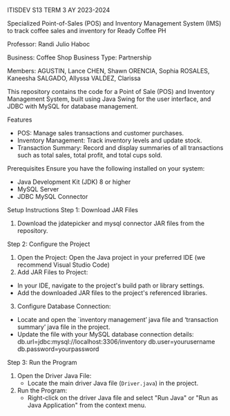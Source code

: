 ITISDEV S13 TERM 3 AY 2023-2024

Specialized Point-of-Sales (POS) and Inventory Management System (IMS) to track coffee sales and inventory for Ready Coffee PH

Professor: Randi Julio Haboc

Business: Coffee Shop
Business Type: Partnership

Members:
AGUSTIN, Lance
CHEN, Shawn
ORENCIA, Sophia
ROSALES, Kaneesha
SALGADO, Allyssa
VALDEZ, Clarissa


This repository contains the code for a Point of Sale (POS) and Inventory Management System, built using Java Swing for the user interface, and JDBC with MySQL for database management.

 Features
- POS: Manage sales transactions and customer purchases.
- Inventory Management: Track inventory levels and update stock. 
- Transaction Summary: Record and display summaries of all transactions such as total sales, total profit, and total cups sold.

Prerequisites
Ensure you have the following installed on your system:
- Java Development Kit (JDK) 8 or higher
- MySQL Server
- JDBC MySQL Connector

 Setup Instructions
 Step 1: Download JAR Files
1. Download the jdatepicker and mysql connector JAR files from the repository. 

 Step 2: Configure the Project
1. Open the Project: Open the Java project in your preferred IDE (we recommend Visual Studio Code)
2. Add JAR Files to Project:
  - In your IDE, navigate to the project's build path or library settings.
  - Add the downloaded JAR files to the project's referenced libraries.
3. Configure Database Connection:
 - Locate and open the `inventory management’ java file and ‘transaction summary’ java file in the project.
  - Update the file with your MySQL database connection details:
db.url=jdbc:mysql://localhost:3306/inventory
db.user=yourusername
db.password=yourpassword

 Step 3: Run the Program
1. Open the Driver Java File:
   - Locate the main driver Java file (`Driver.java`) in the project.
2. Run the Program:
   - Right-click on the driver Java file and select "Run Java" or "Run as Java Application" from the context menu.


